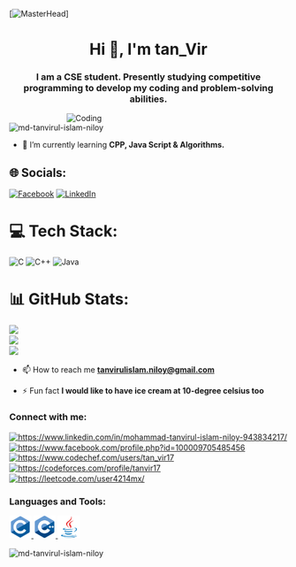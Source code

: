 [![MasterHead](https://i.pinimg.com/originals/0f/25/e4/0f25e4668c1c7740b5ed41835339d67f.gif)]

<h1 align="center">Hi 👋, I'm tan_Vir</h1>
<h3 align="center">I am a CSE student. Presently studying competitive programming to develop my coding and problem-solving abilities.</h3>
<img align="right" alt="Coding" width="400" src="https://res.cloudinary.com/practicaldev/image/fetch/s--R5KgC1bh--/c_limit%2Cf_auto%2Cfl_progressive%2Cq_66%2Cw_880/https://dev-to-uploads.s3.amazonaws.com/i/oi2rwsde00xo9ou6jwsl.gif">

<p align="left"> <img src="https://komarev.com/ghpvc/?username=md-tanvirul-islam-niloy&label=Profile%20views&color=0e75b6&style=flat" alt="md-tanvirul-islam-niloy" /> </p>

- 🌱 I’m currently learning **CPP, Java Script & Algorithms.**

## 🌐 Socials:
[![Facebook](https://img.shields.io/badge/Facebook-%231877F2.svg?logo=Facebook&logoColor=white)](https://www.facebook.com/profile.php?id=100009705485456) [![LinkedIn](https://img.shields.io/badge/LinkedIn-%230077B5.svg?logo=linkedin&logoColor=white)](https://www.linkedin.com/in/mohammad-tanvirul-islam-niloy-943834217/) 

# 💻 Tech Stack:
![C](https://img.shields.io/badge/c-%2300599C.svg?style=for-the-badge&logo=c&logoColor=white) ![C++](https://img.shields.io/badge/c++-%2300599C.svg?style=for-the-badge&logo=c%2B%2B&logoColor=white) ![Java](https://img.shields.io/badge/java-%23ED8B00.svg?style=for-the-badge&logo=java&logoColor=white)
# 📊 GitHub Stats:
![](https://github-readme-stats.vercel.app/api?username=Md-Tanvirul-Islam-Niloy&theme=prussian&hide_border=false&include_all_commits=true&count_private=false)<br/>
![](https://github-readme-streak-stats.herokuapp.com/?user=Md-Tanvirul-Islam-Niloy&theme=prussian&hide_border=false)<br/>
![](https://github-readme-stats.vercel.app/api/top-langs/?username=Md-Tanvirul-Islam-Niloy&theme=prussian&hide_border=false&include_all_commits=true&count_private=false&layout=compact)

- 📫 How to reach me **tanvirulislam.niloy@gmail.com**

- ⚡ Fun fact **I would like to have ice cream at 10-degree celsius too**

<h3 align="left">Connect with me:</h3>
<p align="left">
<a href="https://linkedin.com/in/https://www.linkedin.com/in/mohammad-tanvirul-islam-niloy-943834217/" target="blank"><img align="center" src="https://raw.githubusercontent.com/rahuldkjain/github-profile-readme-generator/master/src/images/icons/Social/linked-in-alt.svg" alt="https://www.linkedin.com/in/mohammad-tanvirul-islam-niloy-943834217/" height="30" width="40" /></a>
<a href="https://fb.com/https://www.facebook.com/profile.php?id=100009705485456" target="blank"><img align="center" src="https://raw.githubusercontent.com/rahuldkjain/github-profile-readme-generator/master/src/images/icons/Social/facebook.svg" alt="https://www.facebook.com/profile.php?id=100009705485456" height="30" width="40" /></a>
<a href="https://www.codechef.com/users/https://www.codechef.com/users/tan_vir17" target="blank"><img align="center" src="https://cdn.jsdelivr.net/npm/simple-icons@3.1.0/icons/codechef.svg" alt="https://www.codechef.com/users/tan_vir17" height="30" width="40" /></a>
<a href="https://codeforces.com/profile/https://codeforces.com/profile/tanvir17" target="blank"><img align="center" src="https://raw.githubusercontent.com/rahuldkjain/github-profile-readme-generator/master/src/images/icons/Social/codeforces.svg" alt="https://codeforces.com/profile/tanvir17" height="30" width="40" /></a>
<a href="https://www.leetcode.com/https://leetcode.com/user4214mx/" target="blank"><img align="center" src="https://raw.githubusercontent.com/rahuldkjain/github-profile-readme-generator/master/src/images/icons/Social/leet-code.svg" alt="https://leetcode.com/user4214mx/" height="30" width="40" /></a>
</p>

<h3 align="left">Languages and Tools:</h3>
<p align="left"> <a href="https://www.cprogramming.com/" target="_blank" rel="noreferrer"> <img src="https://raw.githubusercontent.com/devicons/devicon/master/icons/c/c-original.svg" alt="c" width="40" height="40"/> </a> <a href="https://www.w3schools.com/cpp/" target="_blank" rel="noreferrer"> <img src="https://raw.githubusercontent.com/devicons/devicon/master/icons/cplusplus/cplusplus-original.svg" alt="cplusplus" width="40" height="40"/> </a> <a href="https://www.java.com" target="_blank" rel="noreferrer"> <img src="https://raw.githubusercontent.com/devicons/devicon/master/icons/java/java-original.svg" alt="java" width="40" height="40"/> </a> </p>

<p><img align="center" src="https://github-readme-stats.vercel.app/api/top-langs?username=md-tanvirul-islam-niloy&show_icons=true&locale=en&layout=compact" alt="md-tanvirul-islam-niloy" /></p>

